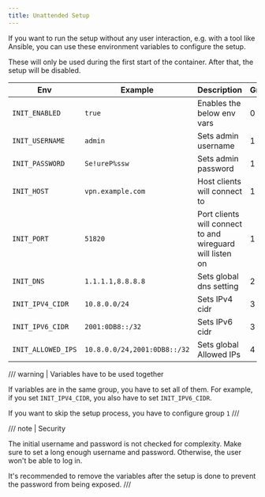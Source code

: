 ```yaml
---
title: Unattended Setup
---
```


If you want to run the setup without any user interaction, e.g. with a tool like Ansible, you can use these environment variables to configure the setup.

These will only be used during the first start of the container. After that, the setup will be disabled.

| Env                | Example                      | Description                                               | Group |
| ------------------ | ---------------------------- | --------------------------------------------------------- | ----- |
| `INIT_ENABLED`     | `true`                       | Enables the below env vars                                | 0     |
| `INIT_USERNAME`    | `admin`                      | Sets admin username                                       | 1     |
| `INIT_PASSWORD`    | `Se!ureP%ssw`                | Sets admin password                                       | 1     |
| `INIT_HOST`        | `vpn.example.com`            | Host clients will connect to                              | 1     |
| `INIT_PORT`        | `51820`                      | Port clients will connect to and wireguard will listen on | 1     |
| `INIT_DNS`         | `1.1.1.1,8.8.8.8`            | Sets global dns setting                                   | 2     |
| `INIT_IPV4_CIDR`   | `10.8.0.0/24`                | Sets IPv4 cidr                                            | 3     |
| `INIT_IPV6_CIDR`   | `2001:0DB8::/32`             | Sets IPv6 cidr                                            | 3     |
| `INIT_ALLOWED_IPS` | `10.8.0.0/24,2001:0DB8::/32` | Sets global Allowed IPs                                   | 4     |

/// warning | Variables have to be used together

If variables are in the same group, you have to set all of them. For example, if you set `INIT_IPV4_CIDR`, you also have to set `INIT_IPV6_CIDR`.

If you want to skip the setup process, you have to configure group `1`
///

/// note | Security

The initial username and password is not checked for complexity. Make sure to set a long enough username and password. Otherwise, the user won't be able to log in.

It's recommended to remove the variables after the setup is done to prevent the password from being exposed.
///
